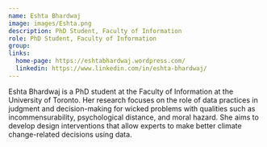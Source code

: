 ```yaml
---
name: Eshta Bhardwaj
image: images/Eshta.png
description: PhD Student, Faculty of Information
role: PhD Student, Faculty of Information
group: 
links:
  home-page: https://eshtabhardwaj.wordpress.com/
  linkedin: https://www.linkedin.com/in/eshta-bhardwaj/
---
```


Eshta Bhardwaj is a PhD student at the Faculty of Information at the University of Toronto. Her research focuses on the role of data practices in judgment and decision-making for wicked problems with qualities such as incommensurability, psychological distance, and moral hazard. She aims to develop design interventions that allow experts to make better climate change-related decisions using data.



